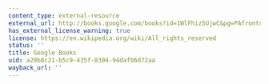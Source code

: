 ```yaml
---
content_type: external-resource
external_url: http://books.google.com/books?id=1WlFhiz5UjwC&pg=PAfrontcover
has_external_license_warning: true
license: https://en.wikipedia.org/wiki/All_rights_reserved
status: ''
title: Google Books
uid: a20b8c21-b5c9-435f-8304-94dafb6d72aa
wayback_url: ''
---
```

